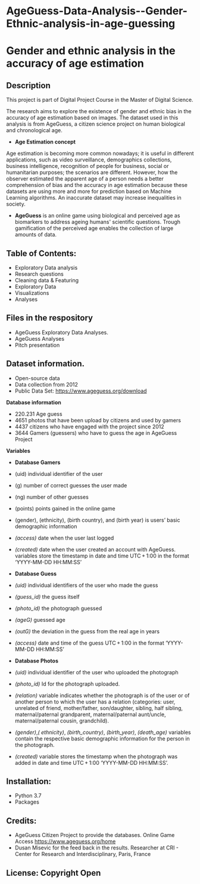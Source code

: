 # AgeGuess-Data-Analysis--Gender-Ethnic-analysis-in-age-guessing

# Gender and ethnic analysis in the accuracy of age estimation

## Description

This project is part of Digital Project Course in the Master of Digital Science. 

The research aims to explore the existence of gender and ethnic bias in the accuracy of age estimation based on images. The dataset used in this analysis is from AgeGuess, a citizen science project on human biological and chronological age.  

* **Age Estimation concept** 

Age estimation is becoming more common nowadays; it is useful in different applications, such as video surveillance, demographics collections, business intelligence, recognition of people for business, social or humanitarian purposes; the scenarios are different. However, how the observer estimated the apparent age of a person needs a better comprehension of bias and the accuracy in age estimation because these datasets are using more and more for prediction based on Machine Learning algorithms. An inaccurate dataset may increase inequalities in society. 

* **AgeGuess** is an online game using biological and perceived age as biomarkers to address ageing humans' scientific questions. Trough gamification of the perceived age enables the collection of large amounts of data.

## Table of Contents:

* Exploratory Data analysis
* Research questions
* Cleaning data & Featuring
* Exploratory Data
* Visualizations 
* Analyses 

## Files in the respository
* AgeGuess Exploratory Data Analyses.
* AgeGuess  Analyses
* Pitch presentation

## Dataset information. 

* Open-source data
* Data collection from 2012
* Public Data Set: https://www.ageguess.org/download

**Database information** 
* 220.231 Age guess  
* 4651 photos that have been upload by citizens and used by gamers 
* 4437 citizens who have engaged with the project since 2012
* 3644 Gamers (guessers) who have to guess the age in AgeGuess Project

**Variables**

* **Database Gamers** 

* (uid) individual identifier of the user 
* (g) number of correct guesses the user made 
* (ng) number of other guesses 
* (points) points gained in the online game 
* (gender), (ethnicity), (birth country), and (birth year) is users’ basic demographic information
* *(access)* date when the user last logged 
* *(created)*  date when the user created an account with AgeGuess. variables store the timestamp in date and time UTC + 1:00 in the format ‘YYYY-MM-DD HH:MM:SS’

* **Database Guess**
* *(uid)* individual identifiers of the user who made the guess
* *(guess_id)* the guess itself
* *(photo_id)* the photograph guessed 
* *(ageG)* guessed age
* *(outG)* the deviation in the guess from the real age in years
* *(access)* date and time of the guess  UTC + 1:00 in the format ‘YYYY-MM-DD HH:MM:SS’

* **Database Photos**
* *(uid)* individual identifier of the user who uploaded the photograph 
* *(photo_id)* Id for  the photograph uploaded.
* *(relation)* variable indicates whether the photograph is of the user or of another person to which the user has a relation (categories: user, unrelated of friend, mother/father, son/daughter, sibling, half sibling, maternal/paternal grandparent, maternal/paternal aunt/uncle, maternal/paternal cousin, grandchild). 
* *(gender)*,*( ethnicity)*, *(birth_country)*, *(birth_year)*, *(death_age)* variables contain the respective basic demographic information for the person in the photograph. 
* *(created)* variable stores the timestamp when the photograph was added in date and time UTC + 1:00 ‘YYYY-MM-DD HH:MM:SS’.

## Installation:
* Python 3.7
* Packages

## Credits:
* AgeGuess Citizen Project to provide the databases. Online Game Access https://www.ageguess.org/home
* Dusan Misevic for the feed back in the results. Researcher at CRI - Center for Research and Interdisciplinary, Paris, France 

## License: Copyright Open


